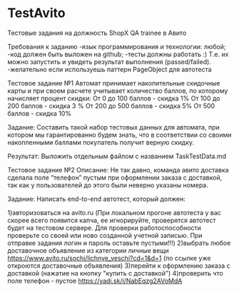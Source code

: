 # TestAvito
Тестовые задания на должность ShopX QA trainee в Авито

Требования к заданию
-язык программирования и технологии: любой;
-код должен быть выложен на github;
-тесты должны работать :) Т.е. их можно запустить и увидеть результат выполнения (passed/failed).
-желательно если используешь паттерн PageObject для автотеста

Тестовое задание №1
Автомат принимает накопительные скидочные карты и при своем расчете учитывает количество баллов, по которому начисляет процент скидки: От 0 до 100 баллов - скидка 1% От 100 до 200 баллов - скидка 3 % От 200 до 500 баллов - скидка 5% От 500 баллов - скидка 10%

Задание: Составить такой набор тестовых данных для автомата, при котором мы гарантированно будем знать, что в соответствии со своими накопленными баллами покупатель получит верную скидку.

Результат: Выложить отдельным файлом с названием TaskTestData.md

Тестовое задание №2
Описание: Не так давно, команда авито доставка сделала поле “телефон” пустым при оформлении заказа с доставкой, так как у пользователей до этого были неверно указаны номера.

Задание: Написать end-to-end автотест, который должен:

1)авторизоваться на avito.ru (При локальном прогоне автотеста у вас скорее всего появится капча, ее игнорируйте, проверятся автотест будет на тестовом сервере. Для проверки работоспособности проверьте со своей или ново созданной учетной записью. При отправке задания логин и пароль оставьте пустыми!!!)
2)выбрать любое доставочное объявление из категории личные вещи https://www.avito.ru/sochi/lichnye_veschi?cd=1&d=1 (по ссылке уже откроются доставочные объявления)
3)перейти к оформлению заказа с доставкой (нажатие на кнопку "купить с доставкой")
4)проверить что поле телефон - пустое https://yadi.sk/i/NabEqzg2AVoMdA
